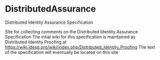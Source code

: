 # DistributedAssurance
 Distributed Identity Assurance Specification

Site for collecting comments on the Distributed Identity Assurance Specification The intial wiki for this specification is maintained as Distributed Identity Proofing at https://wiki.idesg.org/wiki/index.php/Distributed_Identity_Proofing The text of the specification will eventually be located on this site
